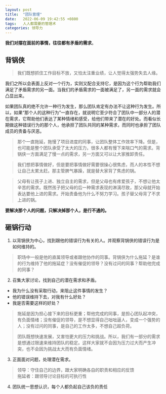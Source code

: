 ```yaml
---
layout: post
title:  "团队管理"
date:   2022-06-09 19:42:55 +0800
tags:   人人都需要的管理术
categories: 领导力
---
```


**我们对摆在面前的事情，往往都有矛盾的需求**。

## 背锅侠

> 我们既想抓住工作目标不放，又怕太注重业绩，让人觉得太强势失去人缘。

我们之所以会表面上反对一个行为，实则又配合支持它，是因为这个行为帮助我们满足了矛盾需求的另一面。当我们的矛盾需求的一面被满足了，另一面的需求就会凸显出来。

如果团队真的绝不允许一种行为发生，那么团队肯定有办法不让这种行为发生。所以，如果“那个人的这种行为”一直存在，就说明它至少符合了团队中一部分人的潜在需求，它帮助他们表达了某种情绪和感受，给他们带来了潜在的好处。而看似长期做这种错误行为的那个人，他承担了团队共同的某种需求，而同时也承担了团队成员的责备与厌恶。

> 那个一直拖延，拖慢了项目进度的同事，让团队整体工作效率下降。但是，也可能是整个团队承受了太大的压力，很多人都有慢下来喘口气的需求。背锅侠一方面满足了慢一点的需求，另一方面又可以让大家推卸责任。

> 我们想把事情做好，但是要把事情做好需要很操心很焦虑，而人的本性不想让自己太累太赶。那主管脾气暴躁，就是替大家背了焦虑的锅。

> 父母有让孩子上进、独立自主的需求，但是父母也有疼爱孩子，不想让他太辛苦的需求。既然孩子把父母的后一种需求表现的淋漓尽致，那父母就开始表达要他上进的需求。开始责备他为什么不努力学习。孩子替父母背了不求上进的锅。

**要解决那个人的问题，只解决掉那个人，是行不通的。**

## 砸锅行动

1. 以背锅侠为中心，找到跟他的错误行为有关的人。并观察背锅侠的错误行为是如何维持的。

> 职场中一般是他的直属领导或者跟他协作的同事。背锅侠为什么拖延？是谁的行为维持了他的拖延症？没有催促的领导？没有过问的同事？帮助他完成的同事？

2. 召集大家讨论，找到自己的潜在需求和矛盾。

+ 我为什么没有采取行动，来阻止这件事情的发生？<br>
+ 他的错误维持下去，对我有什么好处？<br>
+ 我是否需要这样的好处？ 

> 拖延是因为担心接下来的目标更重；帮他完成的同事，是担心团队起冲突，有负面情绪；没有催促的领导，是不想显得自己咄咄逼人，变成一个强势的人；没有过问的同事，是自己的工作太多，不想自己超负荷。
> 
> 团队既想快速发展，又害怕更大的压力和挑战。所以，我们有一部分的需求是想通过限速来维持团队的稳定。这样大家就不会因为压力过大而产生冲突，也不会因为挑战太大而有负面情绪。

3. 正面面对问题，处理潜在需求。

> 领导：守住自己的边界，跟大家明确各自的职责和相应的反馈<br>
> 拖延者：跟领导讨论目标的可执行性

4. 团队统一思想认识，每个人都负起自己该负的责任